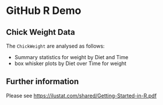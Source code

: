 # GitHub R Demo

## Chick Weight Data

The `ChickWeight` are analysed as follows:
  
+ Summary statistics for weight by Diet and Time
+ box whisker plots by Diet over Time for weight

## Further information

Please see https://ilustat.com/shared/Getting-Started-in-R.pdf
